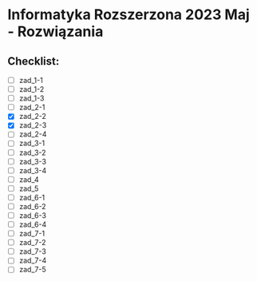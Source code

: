 # Informatyka Rozszerzona 2023 Maj - Rozwiązania

## Checklist:

- [ ] zad_1-1
- [ ] zad_1-2
- [ ] zad_1-3
- [ ] zad_2-1
- [x] zad_2-2
- [x] zad_2-3
- [ ] zad_2-4
- [ ] zad_3-1
- [ ] zad_3-2
- [ ] zad_3-3
- [ ] zad_3-4
- [ ] zad_4
- [ ] zad_5
- [ ] zad_6-1
- [ ] zad_6-2
- [ ] zad_6-3
- [ ] zad_6-4
- [ ] zad_7-1
- [ ] zad_7-2
- [ ] zad_7-3
- [ ] zad_7-4
- [ ] zad_7-5